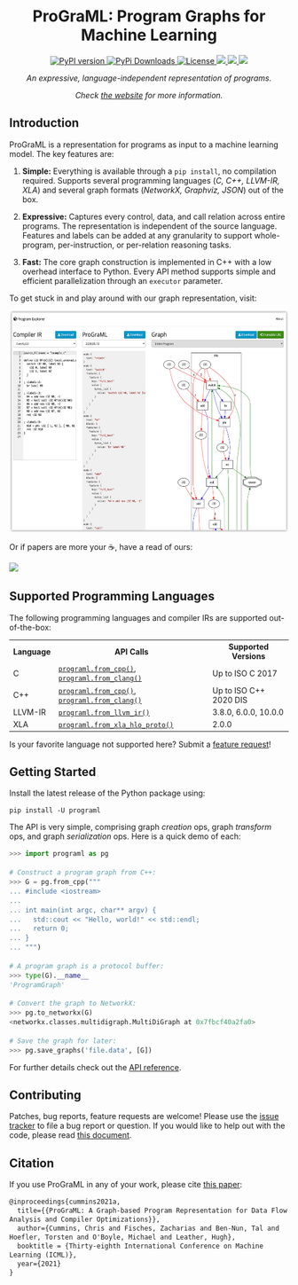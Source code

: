 <h1 align="center">ProGraML: Program Graphs for Machine Learning</h1>

<p align="center">
  <!-- PyPi Version -->
  <a href="https://pypi.org/project/programl/">
      <img src="https://badge.fury.io/py/programl.svg" alt="PyPI version" height="20">
  </a>
  <!-- Downloads counter -->
  <a href="https://pypi.org/project/programl/">
      <img src="https://pepy.tech/badge/programl" alt="PyPi Downloads" height="20">
  </a>
  <!-- license -->
  <a href="https://tldrlegal.com/license/apache-license-2.0-(apache-2.0)">
      <img src="https://img.shields.io/pypi/l/programl" alt="License" height="20">
  </a>
  <!-- CI status -->
  <a href="https://github.com/ChrisCummins/ProGraML/actions?query=workflow%3ACI+branch%3Astable">
    <img src="https://github.com/ChrisCummins/ProGraML/workflows/CI/badge.svg?branch=stable">
  </a>
  <!-- Better code -->
  <a href="https://bettercodehub.com/results/ChrisCummins/ProGraML">
    <img src="https://bettercodehub.com/edge/badge/ChrisCummins/ProGraML?branch=stable">
  </a>
  <!-- Commit counter -->
  <a href="https://github.com/ChrisCummins/ProGraML/graphs/commit-activity">
    <img src="https://img.shields.io/github/commit-activity/y/ChrisCummins/ProGraML.svg?color=yellow">
  </a>
</p>

<p align="center">
  <i>An expressive, language-independent representation of programs.</i>
</p>
<p align="center">
  <i>
    Check <a href="https://chriscummins.cc/ProGraML">the website</a>
    for more information.
  </i>
</p>


## Introduction

ProGraML is a representation for programs as input to a machine learning model.
The key features are:

1. **Simple:** Everything is available through a `pip install`, no compilation
   required. Supports several programming languages (*C, C++, LLVM-IR, XLA*) and
   several graph formats (*NetworkX, Graphviz, JSON*) out of the box.

2. **Expressive:** Captures every control, data, and call relation across entire
   programs. The representation is independent of the source language. Features
   and labels can be added at any granularity to support whole-program,
   per-instruction, or per-relation reasoning tasks.

3. **Fast:** The core graph construction is implemented in C++ with a low
   overhead interface to Python. Every API method supports simple and efficient
   parallelization through an `executor` parameter.

To get stuck in and play around with our graph representation, visit:

<a href="https://chriscummins.cc/s/program_explorer">
  <img height="400" src="https://github.com/ChrisCummins/ProGraML/raw/development/Documentation/assets/program_explorer.png">
</a>

Or if papers are more your ☕, have a read of ours:

<a href="https://chriscummins.cc/pub/2021-icml.pdf">
  <img height="325" src="https://github.com/ChrisCummins/ProGraML/raw/development/Documentation/icml-2021/paper.png">
</a>


## Supported Programming Languages

The following programming languages and compiler IRs are supported
out-of-the-box:

<table>
  <tr>
    <th>Language</th>
    <th>API Calls</th>
    <th>Supported Versions</th>
  </tr>
  <tr>
    <td>C</td>
    <td>
      <a href="https://chriscummins.cc/ProGraML/api/python.html#programl.from_cpp"><code>programl.from_cpp()</code></a>,
      <a href="https://chriscummins.cc/ProGraML/api/python.html#programl.from_clang"><code>programl.from_clang()</code></a>
    </td>
    <td>Up to ISO C 2017</td>
  </tr>
  <tr>
    <td>C++</td>
    <td>
      <a href="https://chriscummins.cc/ProGraML/api/python.html#programl.from_cpp"><code>programl.from_cpp()</code></a>,
      <a href="https://chriscummins.cc/ProGraML/api/python.html#programl.from_clang"><code>programl.from_clang()</code></a>
    </td>
    <td>Up to ISO C++ 2020 DIS</td>
  </tr>
  <tr>
    <td>LLVM-IR</td>
    <td>
      <a href="https://chriscummins.cc/ProGraML/api/python.html#programl.from_llvm_ir"><code>programl.from_llvm_ir()</code></a>
    </td>
    <td>3.8.0, 6.0.0, 10.0.0</td>
  </tr>
  <tr>
    <td>XLA</td>
    <td>
      <a href="https://chriscummins.cc/ProGraML/api/python.html#programl.from_xla_hlo_proto"><code>programl.from_xla_hlo_proto()</code></a>
    </td>
    <td>2.0.0</td>
  </tr>
</table>

Is your favorite language not supported here? Submit a [feature
request](https://github.com/ChrisCummins/ProGraML/issues/new/choose)!


## Getting Started

Install the latest release of the Python package using:

```
pip install -U programl
```

The API is very simple, comprising graph *creation* ops, graph *transform* ops,
and graph *serialization* ops. Here is a quick demo of each:

```py
>>> import programl as pg

# Construct a program graph from C++:
>>> G = pg.from_cpp("""
... #include <iostream>
...
... int main(int argc, char** argv) {
...   std::cout << "Hello, world!" << std::endl;
...   return 0;
... }
... """)

# A program graph is a protocol buffer:
>>> type(G).__name__
'ProgramGraph'

# Convert the graph to NetworkX:
>>> pg.to_networkx(G)
<networkx.classes.multidigraph.MultiDiGraph at 0x7fbcf40a2fa0>

# Save the graph for later:
>>> pg.save_graphs('file.data', [G])
```

For further details check out the [API
reference](https://chriscummins.cc/ProGraML/api/python.html).


## Contributing

Patches, bug reports, feature requests are welcome! Please use the
[issue tracker](https://github.com/ChrisCummins/ProGraML/issues) to file a
bug report or question. If you would like to help out with the code, please
read [this document](CONTRIBUTING.md).


## Citation

If you use ProGraML in any of your work, please cite [this
paper](https://chriscummins.cc/pub/2021-icml.pdf):

```
@inproceedings{cummins2021a,
  title={{ProGraML: A Graph-based Program Representation for Data Flow Analysis and Compiler Optimizations}},
  author={Cummins, Chris and Fisches, Zacharias and Ben-Nun, Tal and Hoefler, Torsten and O'Boyle, Michael and Leather, Hugh},
  booktitle = {Thirty-eighth International Conference on Machine Learning (ICML)},
  year={2021}
}
```
